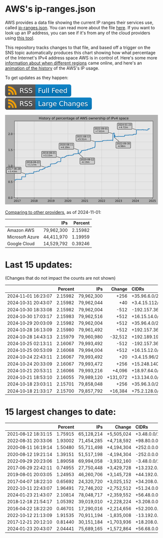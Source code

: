 # AWS's ip-ranges.json

AWS provides a data file showing the current IP ranges their
services use, called [ip-ranges.json](https://ip-ranges.amazonaws.com/ip-ranges.json).
You can read more about the file [here](https://docs.aws.amazon.com/general/latest/gr/aws-ip-ranges.html).
If you want to look up an IP address, you can see if it's from any of the cloud providers using [this tool](https://cloud-ips.s3-us-west-2.amazonaws.com/index.html).

This repository tracks changes to that file, and based off a trigger on the SNS 
topic automatically produces this chart showing how what percentage of the 
Internet's IPv4 address space AWS is in control of.  Here's some 
more [information about when different regions](announces.md) came 
online, and here's an [animation of the history](https://youtu.be/Su25yl7eol8) 
of the AWS's IP usage.

To get updates as they happen:

[![RSS Icon (Full Feed)](images/rss_badge.svg)](https://raw.githubusercontent.com/seligman/aws-ip-ranges/master/rss.xml)
[![RSS Icon (Large Changes)](images/rss_badge_partial.svg)](https://raw.githubusercontent.com/seligman/aws-ip-ranges/master/rss_big_changes.xml)

![History of AWS](history_count.svg)

[Comparing to other providers](https://github.com/seligman/cloud_sizes), as of 2024-11-01:

| | IPs | Percent |
| --- | ---: | ---: |
| Amazon AWS | 79,962,300 | 2.15982 |
| Microsoft Azure | 44,411,970 | 1.19959 |
| Google Cloud | 14,529,792 | 0.39246 |


# Last 15 updates:

(Changes that do not impact the counts are not shown)

| | Percent | IPs | Change | CIDRs |
| :--- | ---: | ---: | ---: | :--- |
| 2024&#8209;11&#8209;01&nbsp;16:23:07 | 2.15982 | 79,962,300 | +256 | +35.96.6.0/24 |
| 2024&#8209;10&#8209;31&nbsp;20:43:07 | 2.15982 | 79,962,044 | +40 | +3.4.15.112/28,&nbsp;+3.4.15.128/28,&nbsp;+3.4.12.40/30,&nbsp;... |
| 2024&#8209;10&#8209;30&nbsp;18:33:08 | 2.15982 | 79,962,004 | -512 | -192.157.36.0/23 |
| 2024&#8209;10&#8209;30&nbsp;17:03:17 | 2.15983 | 79,962,516 | +512 | +16.15.14.0/23 |
| 2024&#8209;10&#8209;29&nbsp;20:03:09 | 2.15982 | 79,962,004 | +512 | +35.96.4.0/23 |
| 2024&#8209;10&#8209;28&nbsp;16:13:09 | 2.15980 | 79,961,492 | +512 | +192.157.36.0/23 |
| 2024&#8209;10&#8209;28&nbsp;14:43:13 | 2.15979 | 79,960,980 | -32,512 | +192.189.197.0/24,&nbsp;-16.64.128.0/17 |
| 2024&#8209;10&#8209;25&nbsp;02:13:11 | 2.16067 | 79,993,492 | -512 | -192.157.36.0/23 |
| 2024&#8209;10&#8209;25&nbsp;00:53:09 | 2.16068 | 79,994,004 | +512 | +16.15.12.0/23 |
| 2024&#8209;10&#8209;24&nbsp;22:43:11 | 2.16067 | 79,993,492 | +20 | +3.4.15.96/28,&nbsp;+3.4.12.36/31,&nbsp;+3.4.12.35/32,&nbsp;... |
| 2024&#8209;10&#8209;24&nbsp;20:33:09 | 2.16067 | 79,993,472 | +256 | +15.248.140.0/24 |
| 2024&#8209;10&#8209;21&nbsp;20:53:11 | 2.16066 | 79,993,216 | +4,096 | +18.97.64.0/20 |
| 2024&#8209;10&#8209;21&nbsp;18:53:10 | 2.16055 | 79,989,120 | +131,072 | +13.134.0.0/15 |
| 2024&#8209;10&#8209;18&nbsp;23:03:11 | 2.15701 | 79,858,048 | +256 | +35.96.3.0/24 |
| 2024&#8209;10&#8209;18&nbsp;21:33:17 | 2.15700 | 79,857,792 | +16,384 | +75.2.128.0/18 |


# 15 largest changes to date:

| | Percent | IPs | Change | CIDRs |
| :--- | ---: | ---: | ---: | :--- |
| 2021&#8209;08&#8209;12&nbsp;18:31:15 | 1.75915 | 65,128,214 | +5,505,024 | +3.48.0.0/12,&nbsp;+35.96.0.0/12,&nbsp;+3.152.0.0/13,&nbsp;... |
| 2022&#8209;08&#8209;31&nbsp;20:33:06 | 1.93002 | 71,454,285 | +4,718,592 | +98.80.0.0/12,&nbsp;+184.32.0.0/12,&nbsp;+13.184.0.0/13,&nbsp;... |
| 2020&#8209;08&#8209;11&nbsp;16:19:14 | 1.50480 | 55,711,498 | +4,194,304 | +252.0.0.0/10 |
| 2020&#8209;08&#8209;12&nbsp;19:21:14 | 1.39151 | 51,517,198 | -4,194,304 | -252.0.0.0/10 |
| 2022&#8209;09&#8209;29&nbsp;20:23:06 | 1.89058 | 69,994,058 | -3,932,160 | -3.48.0.0/12,&nbsp;-35.96.0.0/12,&nbsp;-3.240.0.0/13,&nbsp;... |
| 2017&#8209;06&#8209;29&nbsp;22:42:11 | 0.74955 | 27,750,448 | +3,429,728 | +13.232.0.0/13,&nbsp;+34.240.0.0/13,&nbsp;+35.168.0.0/13,&nbsp;... |
| 2019&#8209;08&#8209;01&nbsp;20:03:05 | 1.24953 | 46,260,706 | +3,145,728 | +44.192.0.0/10,&nbsp;-3.192.0.0/12 |
| 2017&#8209;04&#8209;07&nbsp;18:22:10 | 0.65692 | 24,320,720 | +3,025,152 | +34.208.0.0/12,&nbsp;+34.224.0.0/12,&nbsp;+13.58.0.0/15,&nbsp;... |
| 2022&#8209;10&#8209;11&nbsp;22:43:07 | 1.96491 | 72,746,202 | +2,752,512 | +51.24.0.0/13,&nbsp;+57.104.0.0/13,&nbsp;+51.20.0.0/14,&nbsp;... |
| 2024&#8209;01&#8209;23&nbsp;21:43:07 | 2.10814 | 78,048,717 | +2,359,552 | +56.48.0.0/13,&nbsp;+16.28.0.0/14,&nbsp;+16.64.0.0/14,&nbsp;... |
| 2018&#8209;12&#8209;18&nbsp;21:54:17 | 1.05392 | 39,019,010 | +2,228,224 | +3.208.0.0/12,&nbsp;+3.224.0.0/12,&nbsp;+13.48.0.0/15 |
| 2016&#8209;04&#8209;22&nbsp;18:22:20 | 0.46701 | 17,290,016 | +2,214,656 | +52.200.0.0/13,&nbsp;+52.208.0.0/13,&nbsp;+52.36.0.0/14,&nbsp;... |
| 2022&#8209;10&#8209;12&nbsp;21:13:09 | 1.91535 | 70,911,194 | -1,835,008 | -13.192.0.0/13,&nbsp;-16.28.0.0/14,&nbsp;-40.172.0.0/14,&nbsp;... |
| 2017&#8209;12&#8209;21&nbsp;20:12:10 | 0.81440 | 30,151,184 | +1,703,936 | +18.208.0.0/13,&nbsp;+18.204.0.0/14,&nbsp;+18.224.0.0/14,&nbsp;... |
| 2024&#8209;01&#8209;23&nbsp;20:43:07 | 2.04441 | 75,689,165 | +1,572,864 | +56.68.0.0/14,&nbsp;+56.128.0.0/14,&nbsp;+56.136.0.0/14,&nbsp;... |
